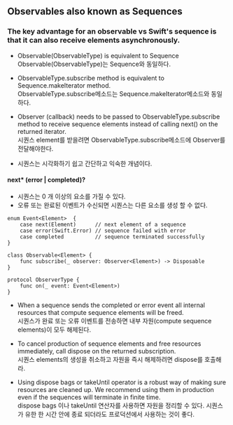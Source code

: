 ## Observables also known as Sequences

### The key advantage for an observable vs Swift's sequence is that it can also receive elements asynchronously.
- Observable(ObservableType) is equivalent to Sequence  
Observable(ObservableType)는 Sequence와 동일하다.
- ObservableType.subscribe method is equivalent to Sequence.makeIterator method.  
ObservableType.subscribe메소드는 Sequence.makeIterator메소드와 동일하다.
- Observer (callback) needs to be passed to ObservableType.subscribe method to receive sequence elements instead of calling next() on the returned iterator.  
시퀀스 element를 받을려면 ObservableType.subscribe메소드에 Observer를 전달해야한다.

- 시퀀스는 시각화하기 쉽고 간단하고 익숙한 개념이다.

#### next* (error | completed)?
- 시퀀스는 0 개 이상의 요소를 가질 수 있다.
- 오류 또는 완료된 이벤트가 수신되면 시퀀스는 다른 요소를 생성 할 수 없다.

```
enum Event<Element>  {
    case next(Element)      // next element of a sequence
    case error(Swift.Error) // sequence failed with error
    case completed          // sequence terminated successfully
}

class Observable<Element> {
    func subscribe(_ observer: Observer<Element>) -> Disposable
}

protocol ObserverType {
    func on(_ event: Event<Element>)
}
```

- When a sequence sends the completed or error event all internal resources that compute sequence elements will be freed.  
시퀀스가 완료 또는 오류 이벤트를 전송하면 내부 자원(compute sequence elements)이 모두 해제된다.

- To cancel production of sequence elements and free resources immediately, call dispose on the returned subscription.  
시퀀스 elements의 생성을 취소하고 자원을 즉시 해제하려면 dispose를 호출해라.

- Using dispose bags or takeUntil operator is a robust way of making sure resources are cleaned up. We recommend using them in production even if the sequences will terminate in finite time.  
dispose bags 이나 takeUntil 연산자를 사용하면 자원을 정리할 수 있다. 시퀀스가 유한 한 시간 안에 종료 되더라도 프로덕션에서 사용하는 것이 좋다.
